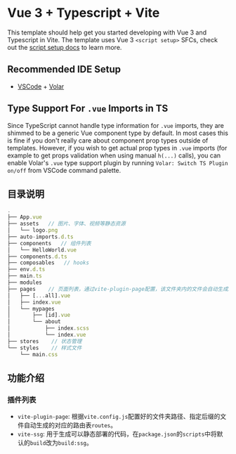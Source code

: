 # Vue 3 + Typescript + Vite

This template should help get you started developing with Vue 3 and Typescript in Vite. The template uses Vue 3 `<script setup>` SFCs, check out the [script setup docs](https://v3.vuejs.org/api/sfc-script-setup.html#sfc-script-setup) to learn more.

## Recommended IDE Setup

- [VSCode](https://code.visualstudio.com/) + [Volar](https://marketplace.visualstudio.com/items?itemName=johnsoncodehk.volar)

## Type Support For `.vue` Imports in TS

Since TypeScript cannot handle type information for `.vue` imports, they are shimmed to be a generic Vue component type by default. In most cases this is fine if you don't really care about component prop types outside of templates. However, if you wish to get actual prop types in `.vue` imports (for example to get props validation when using manual `h(...)` calls), you can enable Volar's `.vue` type support plugin by running `Volar: Switch TS Plugin on/off` from VSCode command palette.

## 目录说明
```ts
.
├── App.vue
├── assets   // 图片、字体、视频等静态资源
│   └── logo.png
├── auto-imports.d.ts
├── components   // 组件列表
│   └── HelloWorld.vue
├── components.d.ts
├── composables   // hooks
├── env.d.ts
├── main.ts
├── modules
├── pages    // 页面列表，通过vite-plugin-page配置，该文件夹内的文件会自动生成路由
│   ├── [...all].vue
│   ├── index.vue
│   └── mypages
│       ├── [id].vue
│       └── about
│           ├── index.scss
│           └── index.vue
├── stores    // 状态管理
└── styles    // 样式文件
    └── main.css
```

## 功能介绍

### 插件列表
 - `vite-plugin-page`: 根据`vite.config.js`配置好的文件夹路径、指定后缀的文件自动生成的对应的路由表`routes`。
 - `vite-ssg`: 用于生成可以静态部署的代码，在`package.json`的`scripts`中将默认的`build`改为`build:ssg`。
